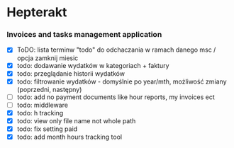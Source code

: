 # Hepterakt

### Invoices and tasks management application 

- [x] ToDO: lista terminw "todo" do odchaczania w ramach danego msc / opcja zamknij miesic
- [x] todo: dodawanie wydatków w kategoriach + faktury
- [x] todo: przeglądanie historii wydatków
- [x] todo: filtrowanie wydatków - domyślnie po year/mth, możliwość zmiany (poprzedni, następny)
- [ ] todo: add no payment documents like hour reports, my invoices ect
- [ ] todo: middleware
- [x] todo: h tracking
- [x] todo: view only file name not whole path
- [x] todo: fix setting paid
- [x] todo: add month hours tracking tool